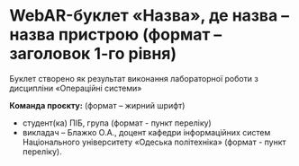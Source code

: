 # WebAR-буклет «Назва», де назва – назва пристрою (формат – заголовок 1-го рівня)
 Буклет створено як результат виконання лабораторної роботи з дисципліни
«Операційні системи»

 **Команда проєкту:**
 (формат – жирний шрифт)
+ студент(ка) ПІБ, група (формат - пункт переліку)
+ викладач – Блажко О.А., доцент кафедри інформаційних систем Національного
університету «Одеська політехніка» (формат - пункт переліку).
